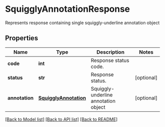 ﻿# SquigglyAnnotationResponse
Represents response containing single squiggly-underline annotation object

## Properties
Name | Type | Description | Notes
------------ | ------------- | ------------- | -------------
**code** | **int** | Response status code. | 
**status** | **str** | Response status. | [optional] 
**annotation** | [**SquigglyAnnotation**](SquigglyAnnotation.md) | Squiggly-underline annotation object | [optional] 

[[Back to Model list]](../README.md#documentation-for-models) [[Back to API list]](../README.md#documentation-for-api-endpoints) [[Back to README]](../README.md)


